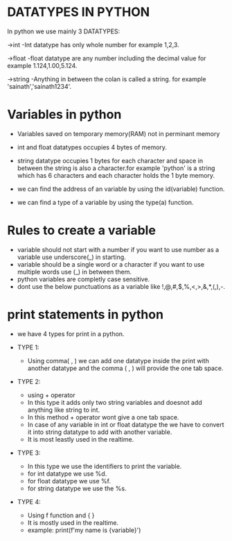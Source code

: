 
# DATATYPES IN PYTHON
In python we use mainly 3 DATATYPES:

->int -Int datatype has only  whole number for example 1,2,3.

->float -float datatype are any  number including the decimal value for example 1.124,1.00,5.124.

->string -Anything in between the colan is called a string. for example 'sainath','sainath1234'.


# Variables in python

* Variables saved on temporary memory(RAM) not in perminant memory

* int and float datatypes occupies 4 bytes of memory.

* string datatype occupies 1 bytes for each character and space in between the string is also a character.for  example 'python' is a string which has 6 characters and each character holds the 1 byte memory.
* we can find the address of an variable by using the id(variable) function.
* we can find a type of a variable by using the type(a) function.


# Rules to create a variable
* variable should not start with a number if you want to use number as a variable use underscore(_) in starting.
* variable should be a single word or a character if you want to use multiple words use (_) in between them.
* python variables are completly case sensitive.
* dont use the below punctuations as a variable like !,@,#,$,%,<,>,&,*,(,),-. 

# print statements in python

* we have 4 types for print in a python.
* TYPE 1:  
    * Using comma( , ) we can add one datatype inside the print with another datatype and the comma ( , ) will provide the one tab space.
*  TYPE 2:
    
    * using + operator 
    * In this type it adds only two string variables and doesnot add anything like string to int.
    * In this method + operator wont give a one tab space.
    * In case of any variable in int or float datatype the we have to convert it into string datatype to add with another variable.
    * It is most leastly used in the realtime.
* TYPE 3:

    * In this type we use the  identifiers to print the variable.
    * for int datatype we use %d.
    * for float datatype we use %f.
    * for string datatype we use the %s.
*  TYPE 4:
    * Using f function and { }
    * It is mostly used in the realtime.
    * example: print(f'my name is {variable}')
    





